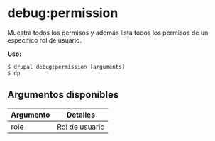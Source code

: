 # debug:permission
Muestra todos los permisos y además lista todos los permisos de un especifico rol de usuario.

**Uso:**
```
$ drupal debug:permission [arguments]
$ dp  
```

## Argumentos disponibles
Argumento | Detalles
---------|-------------
role | Rol de usuario
